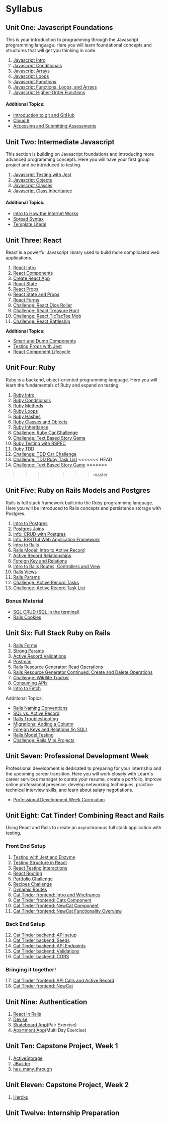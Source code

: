 # Syllabus

## Unit One: Javascript Foundations

This is your introduction to programming through the Javascript programming language. Here you will learn foundational concepts and structures that will get you thinking in code.

1. [Javascript Intro](./js_beginning/01js_intro.md)
2. [Javascript Conditionals](./js_beginning/02js_conditions.md)
3. [Javascript Arrays](./js_beginning/04js_arrays.md)
4. [Javascript Loops](./js_beginning/05js_loops.md)
5. [Javascript Functions](./js_beginning/03js_functions.md)
6. [Javascript Functions, Loops, and Arrays](./js_beginning/06js_funcLoopsArrays.md)
7. [Javascript Higher-Order Functions](./js_intermediate/02js_higher_order_functions.md)

#### Additional Topics:

- [Introduction to git and GitHub](https://github.com/LEARNAcademy/git-intro/blob/master/GitAndGithub.pdf)
- [Cloud 9](https://github.com/LEARNAcademy/cloud9-config)
- [Accessing and Submitting Assessments](./tools_and_resources/assessments.md)

## Unit Two: Intermediate Javascript

This section is building on Javascript foundations and introducing more advanced programming concepts. Here you will have your first group project and be introduced to testing.

1. [Javascript Testing with Jest](./js_intermediate/04js_testing_jest.md)
2. [Javascript Objects](./js_beginning/07js_objects.md)
3. [Javascript Classes](./js_intermediate/js_classes.md)
3. [Javascript Class Inheritance](./js_intermediate/05js_class_inheritance.md)

#### Additional Topics:

- [Intro to How the Internet Works](./tools_and_resources/how_the_internet_works_intro.md)
- [Spread Syntax](./js_beginning/js_spread_operator.md)
- [Template Literal](./js_beginning/js_template_literals.md)

## Unit Three: React

React is a powerful Javascript library used to build more complicated web applications.

1. [React Intro](./react/01react_intro_to_react.md/)
2. [React Components](./react/02react_nested_components.md)
3. [Create React App](./react/03react_create_react_app.md)
4. [React State](./react/04react_state.md/)
5. [React Props](./react/05react_props.md/)
6. [React State and Props](./react/06react_state_and_props.md/)
7. [React Forms](./react/forms_in_react.md)
8. [Challenge: React Dice Roller](./react/08dice_roller.md/)
9. [Challenge: React Treasure Hunt](./react/09react_treasure_hunt.md/)
10. [Challenge: React TicTacToe Mob](./react/10react_ticktactoe.md/)
11. [Challenge: React Battleship](./react/11react_battleship.md)

**Additional Topics**:

- [Smart and Dumb Components](./react/smart_and_dumb_components.md)
- [Testing Props with Jest](./react/testing_props_with_jest.md)
- [React Component Lifecycle](./react/react_component_lifecycle.md)

## Unit Four: Ruby

Ruby is a backend, object-oriented programming language. Here you will learn the fundamentals of Ruby and expand on testing.

1. [Ruby Intro](./ruby/01rb_intro.md)
2. [Ruby Conditionals](./ruby/rb_conditionals.md)
2. [Ruby Methods](./ruby/rb_methods.md)
2. [Ruby Loops](./ruby/rb_loops.md)
2. [Ruby Hashes](./ruby/rb_hashes.md)
3. [Ruby Classes and Objects](./ruby/03rb_classes_objects.md)
4. [Ruby Inheritance](./ruby/04rb_inheritance.md)
5. [Challenge: Ruby Car Challenge](./ruby/rb_car_challenge.md)
1. [Challenge: Text Based Story Game](./ruby/09rb_textbased_story.md)
6. [Ruby Testing with RSPEC](./ruby/06rb_rspec.md)
7. [Ruby TDD](./ruby/08rb_testing.md)
8. [Challenge: TDD Car Challenge](./ruby/06_rb_tdd_car_challenge.md)
9. [Challenge: TDD Ruby Task List](./ruby/07rb_tasklist_challenge.md)
<<<<<<< HEAD
10. [Challenge: Text Based Story Game](./ruby/08rb_textbased_story.md)
=======
>>>>>>> master

## Unit Five: Ruby on Rails Models and Postgres

Rails is full stack framework built into the Ruby programming language. Here you will be introduced to Rails concepts and persistence storage with Postgres.

1. [Intro to Postgres](./sql/07rails_intro_postgres.md)
1. [Postgres Joins](./sql/08rails_sql_joins.md)
1. [Info: CRUD with Postgres](./sql/00postgres_crud_intro.md)
1. [Info: RESTful Web Application Framework](./Rails-C&V/00rails_http_intro.md)
1. [Intro to Rails](./Rails-C&V/rails_intro.md)
1. [Rails Model: Intro to Active Record ](./Rails-M/01intro_active_record.md)
1. [Active Record Relationships ](./Rails-M/02rails_activerecord_relationships.md)
1. [Foreign Key and Relations](./sql/10rails_foreign_keys_and_relations.md)
1. [Intro to Rails Routes, Controllers and View](./Rails-C&V/01rails_routes_controllers_views.md)
1. [Rails Views](./Rails-C&V/02rails_views.md)
1. [Rails Params](./Rails-C&V/03rails_params.md)
1. [Challenge: Active Record Tasks ](./Rails-M/03rails_active_record_tasks.md)
1. [Challenge: Active Record Task List](./Rails-M/04rails_active_record_tasklist.md)

### Bonus Material

- [SQL CRUD (SQL in the terminal)](./sql/09rails_sql_terminal.md)
- [Rails Cookies](./Rails-C&V/04rails_cookies.md)

## Unit Six: Full Stack Ruby on Rails

1. [Rails Forms](./Rails-C&V/05rails_forms.md)
1. [Strong Params](./Rails-M/08rails_strong_parameters.md)
1. [Active Record Validations](./Rails-M/07rails_activerecord_validations.md)
1. [Postman](./tools_and_resources/postman.md)
1. [Rails Resource Generator: Read Operations](./Rails-M/05rails_generate_resource.md)
1. [Rails Resource Generator Continued: Create and Delete Operations](./Rails-M/06rails_generate_resource_cont.md)
1. [Challenge: Wildlife Tracker](./Rails-M/09rails_wildlife_tracker_challenge.md)
1. [Consuming APIs](https://github.com/LEARNAcademy/APIConsumer/blob/master/README.md)
1. [Intro to Fetch](./Rails-M/10using_fetch.md)

Additional Topics:
- [Rails Naming Conventions](./Rails-M/additional-topics/04rails_naming_conventions.md)
- [SQL vs. Active Record](./Rails-M/additional-topics/05rails_sql_vs_activerecord.md)
- [Rails Troubleshooting](./Rails-M/additional-topics/06rails_troubleshooting.md)
- [Migrations: Adding a Column](./Rails-M/additional-topics/migrations_adding_column.md)
- [Foreign Keys and Relations (in SQL)](./sql/sql_foreign_keys_and_relations.md)
- [Rails Model Testing](./Rails-M/additional-topics/rails_model_tests.md)
- [Challenge: Rails Mini Projects](./Rails-C&V/07rails_miniprojects.md)

## Unit Seven: Professional Development Week

Professional development is dedicated to preparing for your  internship and the upcoming career transition. Here you will work closely with Learn's career services manager to curate your resume, create a portfolio, improve online professional presence, develop networking techniques, practice technical interview skills, and learn about salary negotiations.

- [Professional Development Week Curriculum](./PD-Week/Curriculum.md)

## Unit Eight: Cat Tinder! Combining React and Rails

Using React and Rails to create an asynchronous full stack application with testing.

### Front End Setup
1. [Testing with Jest and Enzyme](./React_and_Rails_Cat_Tinder/Frontend/01react_testing_jest_enzyme.md)
2. [Testing Structure in React](./React_and_Rails_Cat_Tinder/Frontend/02react_testing_app_structure.md)
3. [React Testing Interactions](./React_and_Rails_Cat_Tinder/Frontend/03react_testing_interactions.md)
4. [React Routing](./React_and_Rails_Cat_Tinder/Frontend/04routing-in-react/01-react-router-intro.md)
5. [Portfolio Challenge](./React_and_Rails_Cat_Tinder/Frontend/04routing-in-react/02-portfolio-challenge.md)
6. [Recipes Challenge](./React_and_Rails_Cat_Tinder/Frontend/04routing-in-react/04-recipes-challenge.md)
7. [Dynamic Routes](./React_and_Rails_Cat_Tinder/Frontend/04routing-in-react/03-dynamic-routes.md)
8. [Cat Tinder frontend: Intro and Wireframes](./React_and_Rails_Cat_Tinder/Frontend/05cat_tinder_intro.md)
9. [Cat Tinder frontend: Cats Component](./React_and_Rails_Cat_Tinder/Frontend/06cat_tinder_cats.md)
10. [Cat Tinder frontend: NewCat Component](./React_and_Rails_Cat_Tinder/Frontend/07cat_tinder_new_cats.md)
11. [Cat Tinder frontend: NewCat Functionality Overview](./React_and_Rails_Cat_Tinder/Frontend/10cat_tinder_form_submit.md)

### Back End Setup

12. [Cat Tinder backend: API setup](./React_and_Rails_Cat_Tinder/Backend/01cat_tinder_setup.md)
13. [Cat Tinder backend: Seeds](./React_and_Rails_Cat_Tinder/Backend/02cat_tinder_seeds.md)
14. [Cat Tinder backend: API Endpoints ](./React_and_Rails_Cat_Tinder/Backend/03cat_tinder_API_Endpoints.md)
15. [Cat Tinder backend: Validations](./React_and_Rails_Cat_Tinder/Backend/04cat_tinder_validations.md)
16. [Cat Tinder backend: CORS](./React_and_Rails_Cat_Tinder/Backend/05cat_tinder_CORS.md)

### Bringing it together!
17. [Cat Tinder frontend: API Calls and Active Record](./React_and_Rails_Cat_Tinder/Frontend/08cat_tinder_api_index.md)
18. [Cat Tinder frontend: NewCat](./React_and_Rails_Cat_Tinder/Frontend/09cat_tinder_new_cat_form.md)


## Unit Nine: Authentication

1. [React In Rails](./React_in_Rails_Apartment_App/01-react-in-rails/README.md)
2. [Devise](./React_in_Rails_Apartment_App/02-authorization-and-authentication/README.md)
3. [Skateboard App](https://github.com/LEARNAcademy/devise-with-single-page-app-pair)(Pair Exercise)
4. [Apartment App](https://github.com/learn-academy-2019-delta/exercise-apartment-app)(Multi Day Exercise)

## Unit Ten: Capstone Project, Week 1
1. [ActiveStorage](./Rails_ActiveStorage/README.md)
2. [JBuilder](./Rails_JBuilder/README.md)
3. [has_many_through](./Rails_has_many_through/README.md)

## Unit Eleven: Capstone Project, Week 2
1. [Heroku](./heroku/README.md)

## Unit Twelve: Internship Preparation
